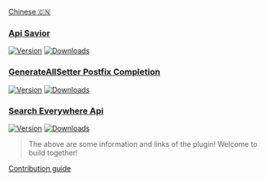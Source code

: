
[plugin-1]: https://plugins.jetbrains.com/plugin/16860
[plugin-2]: https://plugins.jetbrains.com/plugin/19320
[plugin-3]: https://plugins.jetbrains.com/plugin/19251


[Chinese 🇨🇳](https://github.com/docer-savior/.github/blob/main/profile/README.md)

### [Api Savior](https://github.com/docer-savior/docer-savior-idea-plugin)
[![Version](http://phpstorm.espend.de/badge/16860/version)][plugin-1] [![Downloads](http://phpstorm.espend.de/badge/16860/downloads)][plugin-1]

### [GenerateAllSetter Postfix Completion](https://github.com/docer-savior/getter-setter-postfix-idea-plugin)
[![Version](http://phpstorm.espend.de/badge/19320/version)][plugin-2] [![Downloads](http://phpstorm.espend.de/badge/19320/downloads)][plugin-2]

### [Search Everywhere Api](https://github.com/docer-savior/search-everywhere-api-idea-plugin)
[![Version](http://phpstorm.espend.de/badge/19251/version)][plugin-3] [![Downloads](http://phpstorm.espend.de/badge/19251/downloads)][plugin-3]


> The above are some information and links of the plugin! Welcome to build together!

[Contribution guide](https://github.com/docer-savior/docer-savior-idea-plugin/blog/master/CONTRIBUTING_CN.md)
